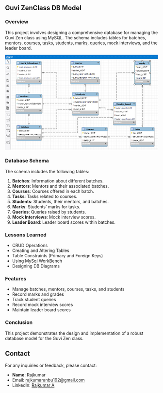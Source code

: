 ## Guvi ZenClass DB Model

### Overview

This project involves designing a comprehensive database for managing the Guvi Zen class using MySQL. The schema includes tables for batches, mentors, courses, tasks, students, marks, queries, mock interviews, and the leader board.

![UI preview](Images/demo.png)

### Database Schema

The schema includes the following tables:

1. **Batches**: Information about different batches.
2. **Mentors**: Mentors and their associated batches.
3. **Courses**: Courses offered in each batch.
4. **Tasks**: Tasks related to courses.
5. **Students**: Students, their mentors, and batches.
6. **Marks**: Students' marks for tasks.
7. **Queries**: Queries raised by students.
8. **Mock Interviews**: Mock interview scores.
9. **Leader Board**: Leader board scores within batches.

### Lessons Learned

- CRUD Operations
- Creating and Altering Tables
- Table Constraints (Primary and Foreign Keys)
- Using MySql WorkBench
- Designing DB Diagrams

### Features

- Manage batches, mentors, courses, tasks, and students
- Record marks and grades
- Track student queries
- Record mock interview scores
- Maintain leader board scores

### Conclusion

This project demonstrates the design and implementation of a robust database model for the Guvi Zen class. 

## Contact

For any inquiries or feedback, please contact:
- **Name**: Rajkumar
- Email: rajkumaranbu192@gmail.com
- LinkedIn: [Rajkumar A](https://www.linkedin.com/in/rajkumar-cse/)

